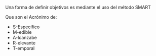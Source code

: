 Una forma de definir objetivos es mediante el uso del método SMART

Que son el Acrónimo de:
- S-Específico
- M-edible
- A-lcanzabe
- R-elevante
- T-emporal